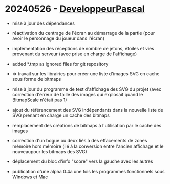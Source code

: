 # 20240526 - [DeveloppeurPascal](https://github.com/DeveloppeurPascal)

* mise à jour des dépendances
* réactivation du centrage de l'écran au démarrage de la partie (pour avoir le personnage du joueur dans l'écran)
* implémentation des réceptions de nombre de jetons, étoiles et vies provenant du serveur (avec prise en charge de l'affichage)
* added *.tmp as ignored files for git repository

* => travail sur les librairies pour créer une liste d'images SVG en cache sous forme de bitmaps

* mise à jour du programme de test d'affichage des SVG du projet (avec correction d'erreur de taille des images qui explosait quand le BitmapScale n'était pas 1)

* ajout du référencement des SVG indépendants dans la nouvelle liste de SVG prenant en charge un cache des bitmaps
* remplacement des créations de bitmaps à l'utilisation par le cache des images

* correction d'un bogue ou deux liés à des effacements de zones mémoire hors mémoire (lié à la conversion entre l'ancien affichage et le nouveaupour les bitmaps des SVG)

* déplacement du bloc d'info "score" vers la gauche avec les autres

* publication d'une alpha 0.4a une fois les programmes fonctionnels sous Windows et Mac
